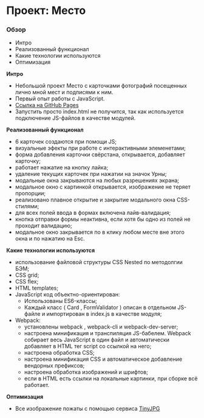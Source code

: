 # Проект: Место

### Обзор

- Интро
- Реализованный функционал
- Какие технологии используются
- Оптимизация

**Интро**

- Небольшой проект Место с карточками фотографий посещенных лично мной мест и подписями к ним.
- Первый опыт работы с JavaScript.
- [Ссылка на GitHub Pages](https://chepash.github.io/mesto/)
- Запустить просто index.html не получится, так как используется подключение JS-файлов в качестве модулей.

**Реализованный функционал**

- 6 карточек создаются при помощи JS;
- визуальные эфекты при работе с интерактивными элеменетами;
- форма добавления карточки свёрстана, открывается, добавляет карточку;
- работает нажатие на кнопку лайка;
- удаление текущих карточек при нажатии на значок Урны;
- модальные окна закрываются на любых разрешениях экрана;
- модальное окно с картинкой открывается, изображение не теряет пропорции;
- реализовано плавное открытие и закрытие модального окна CSS-стилями;
- для всех полей ввода в формах включена лайв-валидация;
- кнопка отправки формы неактивна, если хотя бы одно из полей не проходит валидацию;
- модальное окно закрывается по в клику любом месте вне этого окна и по нажатию на Esc.

**Какие технологии используются**

- использование файловой структуры CSS Nested по методолгии БЭМ;
- CSS grid;
- CSS flex;
- HTML templates;
- JavaScript код объектно-ориентирован:
  - Использованы ES6-классы;
  - Каждый класс ( Card , FormValidator ) описан в отдельном JS-файле и импортирован в index.js в качестве модуля;
- Webpack:
  - установлены webpack , webpack-cli и webpack-dev-server;
  - настроена минификация и транспиляция JS-бабелем. Webpack собирает весь JavaScript в один файл и
    автоматически добавляет в HTML тег script со ссылкой на него;
  - настроена обработка CSS;
  - настроена минификация CSS и автоматическое добавление вендорных префиксов;
  - настроена обработка изображений и шрифтов;
  - если в HTML есть ссылки на локальные картинки, при сборке всё работает.

**Оптимизация**

- Все изображение пожаты с помощью сервиса [TinyJPG](https://tinyjpg.com/)
